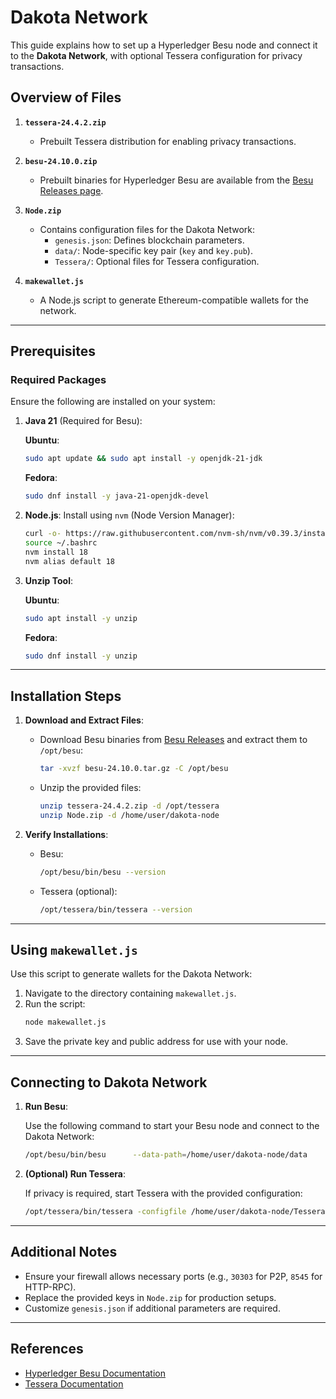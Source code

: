 
# Dakota Network

This guide explains how to set up a Hyperledger Besu node and connect it to the **Dakota Network**, with optional Tessera configuration for privacy transactions.

## Overview of Files

1. **`tessera-24.4.2.zip`**

   - Prebuilt Tessera distribution for enabling privacy transactions.

2. **`besu-24.10.0.zip`**

   - Prebuilt binaries for Hyperledger Besu are available from the [Besu Releases page](https://github.com/hyperledger/besu/releases/tag/24.10.0).

3. **`Node.zip`**

   - Contains configuration files for the Dakota Network:
     - `genesis.json`: Defines blockchain parameters.
     - `data/`: Node-specific key pair (`key` and `key.pub`).
     - `Tessera/`: Optional files for Tessera configuration.

4. **`makewallet.js`**

   - A Node.js script to generate Ethereum-compatible wallets for the network.

---

## Prerequisites

### Required Packages

Ensure the following are installed on your system:

1. **Java 21** (Required for Besu):

   **Ubuntu**:
   ```bash
   sudo apt update && sudo apt install -y openjdk-21-jdk
   ```
   **Fedora**:
   ```bash
   sudo dnf install -y java-21-openjdk-devel
   ```

2. **Node.js**:
   Install using `nvm` (Node Version Manager):

   ```bash
   curl -o- https://raw.githubusercontent.com/nvm-sh/nvm/v0.39.3/install.sh | bash
   source ~/.bashrc
   nvm install 18
   nvm alias default 18
   ```

3. **Unzip Tool**:

   **Ubuntu**:
   ```bash
   sudo apt install -y unzip
   ```
   **Fedora**:
   ```bash
   sudo dnf install -y unzip
   ```

---

## Installation Steps

1. **Download and Extract Files**:
   - Download Besu binaries from [Besu Releases](https://github.com/hyperledger/besu/releases/tag/24.10.0) and extract them to `/opt/besu`:
     ```bash
     tar -xvzf besu-24.10.0.tar.gz -C /opt/besu
     ```
   - Unzip the provided files:
     ```bash
     unzip tessera-24.4.2.zip -d /opt/tessera
     unzip Node.zip -d /home/user/dakota-node
     ```

2. **Verify Installations**:
   - Besu:
     ```bash
     /opt/besu/bin/besu --version
     ```
   - Tessera (optional):
     ```bash
     /opt/tessera/bin/tessera --version
     ```

---

## Using `makewallet.js`

Use this script to generate wallets for the Dakota Network:

1. Navigate to the directory containing `makewallet.js`.
2. Run the script:
   ```bash
   node makewallet.js
   ```
3. Save the private key and public address for use with your node.

---

## Connecting to Dakota Network

1. **Run Besu**:

   Use the following command to start your Besu node and connect to the Dakota Network:

   ```bash
   /opt/besu/bin/besu      --data-path=/home/user/dakota-node/data      --genesis-file=/home/user/dakota-node/genesis.json      --bootnodes=enode://ef2bd01fbaea3b6f255a6811e32e050efa51a93d0dde34593cd0c77d5344ea151f8cce2c1a3aca9baf9a2eb0daaf2abac856ed7d9ca7ad602246e887aa6d3021@100.111.5.6:30303      --p2p-port=30303      --rpc-http-enabled      --rpc-http-api=ETH,NET,QBFT      --host-allowlist="*"      --rpc-http-cors-origins="all"      --rpc-http-port=8545      --p2p-host=100.111.5.7      --sync-min-peers=3
   ```

2. **(Optional) Run Tessera**:

   If privacy is required, start Tessera with the provided configuration:

   ```bash
   /opt/tessera/bin/tessera -configfile /home/user/dakota-node/Tessera/tessera-config1.json
   ```

---

## Additional Notes

- Ensure your firewall allows necessary ports (e.g., `30303` for P2P, `8545` for HTTP-RPC).
- Replace the provided keys in `Node.zip` for production setups.
- Customize `genesis.json` if additional parameters are required.

---

## References

- [Hyperledger Besu Documentation](https://besu.hyperledger.org/)
- [Tessera Documentation](https://docs.consensys.net/tessera/)
